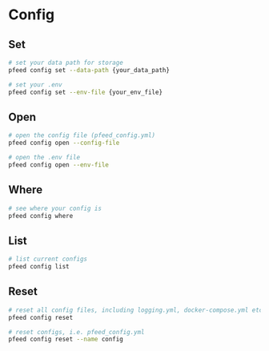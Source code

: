 # Config

## Set
```bash
# set your data path for storage
pfeed config set --data-path {your_data_path}

# set your .env
pfeed config set --env-file {your_env_file}
```

## Open
```bash
# open the config file (pfeed_config.yml)
pfeed config open --config-file

# open the .env file
pfeed config open --env-file
```

## Where
```bash
# see where your config is
pfeed config where
```

## List
```bash
# list current configs
pfeed config list
```

## Reset
```bash
# reset all config files, including logging.yml, docker-compose.yml etc.
pfeed config reset

# reset configs, i.e. pfeed_config.yml
pfeed config reset --name config
``` 
